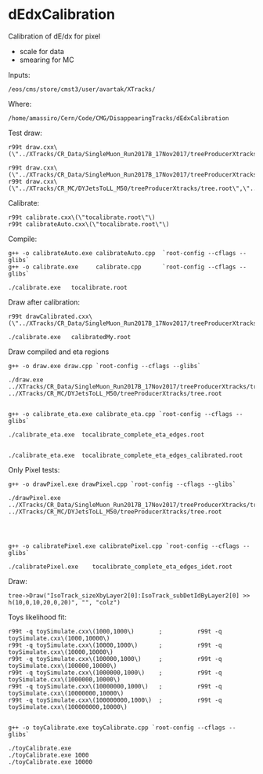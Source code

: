 # dEdxCalibration

Calibration of dE/dx for pixel

- scale for data
- smearing for MC



Inputs:

    /eos/cms/store/cmst3/user/avartak/XTracks/
    
    
Where:

    /home/amassiro/Cern/Code/CMG/DisappearingTracks/dEdxCalibration
    
    
    
Test draw:

    r99t draw.cxx\(\"../XTracks/CR_Data/SingleMuon_Run2017B_17Nov2017/treeProducerXtracks/tree.root\",\"../XTracks/CR_MC/DYJetsToLL_M50/treeProducerXtracks/tree.root\"\)
    
    r99t draw.cxx\(\"../XTracks/CR_Data/SingleMuon_Run2017B_17Nov2017/treeProducerXtracks/tree.root\",\"../XTracks/CR_Data/SingleMuon_Run2017B_17Nov2017/treeProducerXtracks/tree.root\"\)
    r99t draw.cxx\(\"../XTracks/CR_MC/DYJetsToLL_M50/treeProducerXtracks/tree.root\",\"../XTracks/CR_MC/DYJetsToLL_M50/treeProducerXtracks/tree.root\"\)
    
    
Calibrate:

    r99t calibrate.cxx\(\"tocalibrate.root\"\)
    r99t calibrateAuto.cxx\(\"tocalibrate.root\"\)
    
    
Compile:

    g++ -o calibrateAuto.exe calibrateAuto.cpp  `root-config --cflags --glibs`
    g++ -o calibrate.exe     calibrate.cpp      `root-config --cflags --glibs`
    
    ./calibrate.exe   tocalibrate.root
    

Draw after calibration:

    r99t drawCalibrated.cxx\(\"../XTracks/CR_Data/SingleMuon_Run2017B_17Nov2017/treeProducerXtracks/tree.root\",\"../XTracks/CR_MC/DYJetsToLL_M50/treeProducerXtracks/tree.root\",\"calibration.txt\",\"calibratedMy.root\"\)
    
    ./calibrate.exe   calibratedMy.root
    
    

    
    
Draw compiled and eta regions

    g++ -o draw.exe draw.cpp `root-config --cflags --glibs`
     
    ./draw.exe ../XTracks/CR_Data/SingleMuon_Run2017B_17Nov2017/treeProducerXtracks/tree.root   ../XTracks/CR_MC/DYJetsToLL_M50/treeProducerXtracks/tree.root
    
    
    g++ -o calibrate_eta.exe calibrate_eta.cpp `root-config --cflags --glibs`
    
    ./calibrate_eta.exe  tocalibrate_complete_eta_edges.root
    
    
    ./calibrate_eta.exe  tocalibrate_complete_eta_edges_calibrated.root
    
 
 
 
Only Pixel tests:

    g++ -o drawPixel.exe drawPixel.cpp `root-config --cflags --glibs`
     
    ./drawPixel.exe ../XTracks/CR_Data/SingleMuon_Run2017B_17Nov2017/treeProducerXtracks/tree.root   ../XTracks/CR_MC/DYJetsToLL_M50/treeProducerXtracks/tree.root
 
 
 
 
    g++ -o calibratePixel.exe calibratePixel.cpp `root-config --cflags --glibs`
 
    ./calibratePixel.exe    tocalibrate_complete_eta_edges_idet.root
    
 
 
 
 
Draw:

    tree->Draw("IsoTrack_sizeXbyLayer2[0]:IsoTrack_subDetIdByLayer2[0] >> h(10,0,10,20,0,20)", "", "colz")

 
 
 
    
Toys likelihood fit:

    r99t -q toySimulate.cxx\(1000,1000\)       ;          r99t -q toySimulate.cxx\(1000,10000\)
    r99t -q toySimulate.cxx\(10000,1000\)      ;          r99t -q toySimulate.cxx\(10000,10000\)
    r99t -q toySimulate.cxx\(100000,1000\)     ;          r99t -q toySimulate.cxx\(100000,10000\)
    r99t -q toySimulate.cxx\(1000000,1000\)    ;          r99t -q toySimulate.cxx\(1000000,10000\)
    r99t -q toySimulate.cxx\(10000000,1000\)   ;          r99t -q toySimulate.cxx\(10000000,10000\)
    r99t -q toySimulate.cxx\(100000000,1000\)  ;          r99t -q toySimulate.cxx\(100000000,10000\)
    
    
    g++ -o toyCalibrate.exe toyCalibrate.cpp `root-config --cflags --glibs`
     
    ./toyCalibrate.exe
    ./toyCalibrate.exe 1000
    ./toyCalibrate.exe 10000
    
    
    
     
    
    
    
     